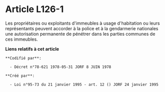 # Article L126-1

Les propriétaires ou exploitants d'immeubles à usage d'habitation ou leurs représentants peuvent accorder à la police et à la
gendarmerie nationales une autorisation permanente de pénétrer dans les parties communes de ces immeubles.

**Liens relatifs à cet article**

	**Codifié par**:

	  - Décret n°78-621 1978-05-31 JORF 8 JUIN 1978

	**Créé par**:

	  - Loi n°95-73 du 21 janvier 1995 - art. 12 () JORF 24 janvier 1995
